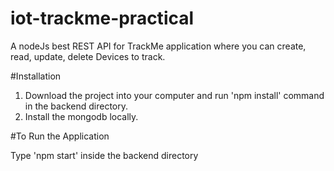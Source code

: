 # iot-trackme-practical
A nodeJs best REST API for TrackMe application where you can create, read, update, delete Devices to track.

#Installation

1. Download the project into your computer and run 'npm install' command in the backend directory.
2. Install the mongodb locally.

#To Run the Application

Type 'npm start' inside the backend directory
